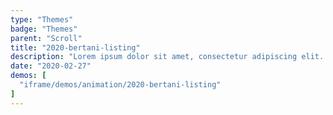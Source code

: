 ```yaml
---
type: "Themes"
badge: "Themes"
parent: "Scroll"
title: "2020-bertani-listing"
description: "Lorem ipsum dolor sit amet, consectetur adipiscing elit. Nunc tempus laoreet leo sit amet iaculis."
date: "2020-02-27"
demos: [
  "iframe/demos/animation/2020-bertani-listing"
]
---
```


